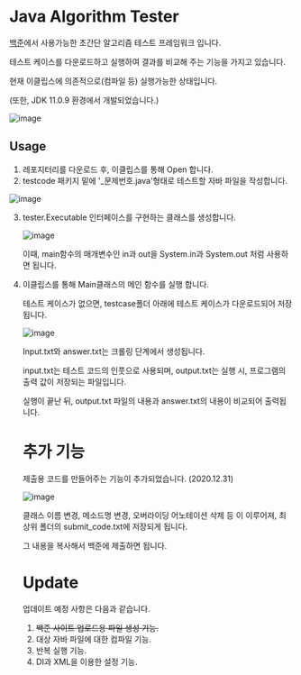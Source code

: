 # Java Algorithm Tester

[백준](https://www.acmicpc.net/)에서 사용가능한 초간단 알고리즘 테스트 프레임워크 입니다.

테스트 케이스를 다운로드하고 실행하여 결과를 비교해 주는 기능을 가지고 있습니다.

현재 이클립스에 의존적으로(컴파일 등) 실행가능한 상태입니다.

(또한, JDK 11.0.9 환경에서 개발되었습니다.)

![image](https://user-images.githubusercontent.com/43060547/103292817-ed4c8500-4a31-11eb-88dc-094cf02a39be.png)



## Usage

1. 레포지터리를 다운로드 후, 이클립스를 통해 Open 합니다.
2. testcode 패키지 밑에 '_문제번호.java'형태로 테스트할 자바 파일을 작성합니다.

![image](https://user-images.githubusercontent.com/43060547/103293004-5b914780-4a32-11eb-8c29-7b4e0be54f6f.png)



3. tester.Executable 인터페이스를 구현하는 클래스를 생성합니다.

   ![image](https://user-images.githubusercontent.com/43060547/103293299-f12cd700-4a32-11eb-838c-1098432a66df.png)

   이때, main함수의 매개변수인 in과 out을 System.in과 System.out 처럼 사용하면 됩니다.

   

4. 이클립스를 통해 Main클래스의 메인 함수를 실행 합니다.

   테스트 케이스가 없으면, testcase폴더 아래에 테스트 케이스가 다운로드되어 저장됩니다.

   ![image](https://user-images.githubusercontent.com/43060547/103293537-72846980-4a33-11eb-97bd-8a2eef343c2e.png)

   Input.txt와 answer.txt는 크롤링 단계에서 생성됩니다.

   input.txt는 테스트 코드의 인풋으로 사용되며, output.txt는 실행 시, 프로그램의 출력 값이 저장되는 파일입니다.

   실행이 끝난 뒤, output.txt 파일의 내용과 answer.txt의 내용이 비교되어 출력됩니다.

   

   

   # 추가 기능 

   제출용 코드를 만들어주는 기능이 추가되었습니다. (2020.12.31)

   ![image](https://user-images.githubusercontent.com/43060547/103362987-5b11b300-4afd-11eb-9fe1-1e7df3f51c6a.png)

   

   클래스 이름 변경, 메소드명 변경, 오버라이딩 어노테이션 삭제 등 이 이루어져, 최상위 폴더의 submit_code.txt에 저장되게 됩니다.

   그 내용을 복사해서 백준에 제출하면 됩니다.

   # Update

   업데이트 예정 사항은 다음과 같습니다.

   

   1. <del>백준 사이트 업로드용 파일 생성 기능.</del>
   2. 대상 자바 파일에 대한 컴파일 기능.
   3. 반복 실행 기능.
   4. DI과 XML을 이용한 설정 기능.

   

   

